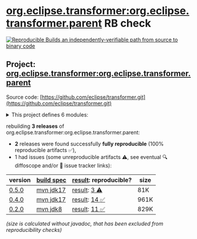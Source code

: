 [org.eclipse.transformer:org.eclipse.transformer.parent](https://central.sonatype.com/artifact/org.eclipse.transformer/org.eclipse.transformer.parent/versions) RB check
=======

[![Reproducible Builds](https://reproducible-builds.org/images/logos/rb.svg) an independently-verifiable path from source to binary code](https://reproducible-builds.org/)

## Project: [org.eclipse.transformer:org.eclipse.transformer.parent](https://central.sonatype.com/artifact/org.eclipse.transformer/org.eclipse.transformer.parent/versions)

Source code: [https://github.com/eclipse/transformer.git](https://github.com/eclipse/transformer.git)

<details><summary>This project defines 6 modules:</summary>

* [org.eclipse.transformer:org.eclipse.transformer](https://central.sonatype.com/artifact/org.eclipse.transformer/org.eclipse.transformer/0.5.0)
* [org.eclipse.transformer:org.eclipse.transformer.cli](https://central.sonatype.com/artifact/org.eclipse.transformer/org.eclipse.transformer.cli/0.5.0)
* [org.eclipse.transformer:org.eclipse.transformer.jakarta](https://central.sonatype.com/artifact/org.eclipse.transformer/org.eclipse.transformer.jakarta/0.5.0)
* [org.eclipse.transformer:org.eclipse.transformer.maven](https://central.sonatype.com/artifact/org.eclipse.transformer/org.eclipse.transformer.maven/0.5.0)
* [org.eclipse.transformer:org.eclipse.transformer.parent](https://central.sonatype.com/artifact/org.eclipse.transformer/org.eclipse.transformer.parent/0.5.0)
* [org.eclipse.transformer:transformer-maven-plugin](https://central.sonatype.com/artifact/org.eclipse.transformer/transformer-maven-plugin/0.5.0)
</details>

rebuilding **3 releases** of org.eclipse.transformer:org.eclipse.transformer.parent:
- **2** releases were found successfully **fully reproducible** (100% reproducible artifacts :white_check_mark:),
- 1 had issues (some unreproducible artifacts :warning:, see eventual :mag: diffoscope and/or :memo: issue tracker links):

| version | [build spec](/BUILDSPEC.md) | [result](https://reproducible-builds.org/docs/jvm/): reproducible? | size |
| -- | --------- | ------ | -- |
| [0.5.0](https://central.sonatype.com/artifact/org.eclipse.transformer/org.eclipse.transformer.parent/0.5.0/pom) | [mvn jdk17](eclipse-transformer-0.5.0.buildspec) | [result](transformer-maven-plugin-0.5.0.buildinfo): [ 3 :warning:](transformer-maven-plugin-0.5.0.buildcompare) | 81K |
| [0.4.0](https://central.sonatype.com/artifact/org.eclipse.transformer/org.eclipse.transformer.parent/0.4.0/pom) | [mvn jdk17](eclipse-transformer-0.4.0.buildspec) | [result](transformer-maven-plugin-0.4.0.buildinfo): [14 :white_check_mark: ](transformer-maven-plugin-0.4.0.buildcompare) | 961K |
| [0.2.0](https://central.sonatype.com/artifact/org.eclipse.transformer/org.eclipse.transformer.parent/0.2.0/pom) | [mvn jdk8](eclipse-transformer-0.2.0.buildspec) | [result](org.eclipse.transformer.parent-0.2.0.buildinfo): [11 :white_check_mark: ](org.eclipse.transformer.parent-0.2.0.buildcompare) | 829K |

<i>(size is calculated without javadoc, that has been excluded from reproducibility checks)</i>
